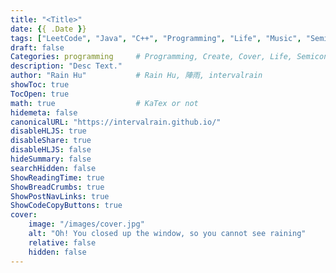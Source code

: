 ```yaml
---
title: "<Title>"
date: {{ .Date }}
tags: ["LeetCode", "Java", "C++", "Programming", "Life", "Music", "Semiconductor", "Logic Design", "TCAD"]
draft: false
Categories: programming     # Programming, Create, Cover, Life, Semiconductor, Leetcode, Logic Design, Daily, OS, CS50, CA
description: "Desc Text."                     
author: "Rain Hu"           # Rain Hu, 陣雨, intervalrain
showToc: true
TocOpen: true
math: true                  # KaTex or not
hidemeta: false
canonicalURL: "https://intervalrain.github.io/"
disableHLJS: true
disableShare: true
disableHLJS: false
hideSummary: false
searchHidden: false
ShowReadingTime: true
ShowBreadCrumbs: true
ShowPostNavLinks: true
ShowCodeCopyButtons: true
cover:
    image: "/images/cover.jpg"
    alt: "Oh! You closed up the window, so you cannot see raining"
    relative: false
    hidden: false
---
```



